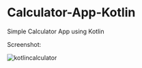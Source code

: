 # Calculator-App-Kotlin
Simple Calculator App using Kotlin

Screenshot:

![kotlincalculator](https://github.com/mrvbfo/Calculator-App-Kotlin/assets/115789001/c53806be-3c5a-4fd6-be77-a9e699ffd796)
